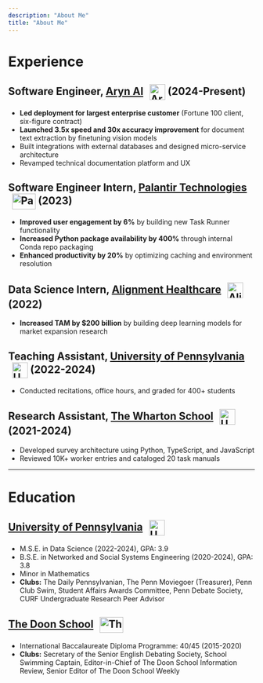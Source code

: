 ```yaml
---
description: "About Me"
title: "About Me"
---
```


# Experience

## Software Engineer, [Aryn AI](https://www.aryn.ai/) <img src="/images/aryn.jpeg" alt="Aryn AI" width="32" height="32" style="vertical-align: middle; margin-left: 8px;"> (2024-Present)
- **Led deployment for largest enterprise customer** (Fortune 100 client, six-figure contract)
- **Launched 3.5x speed and 30x accuracy improvement** for document text extraction by finetuning vision models
- Built integrations with external databases and designed micro-service architecture
- Revamped technical documentation platform and UX

## Software Engineer Intern, [Palantir Technologies](https://www.palantir.com/) <img src="/images/palantir.jpg" alt="Palantir" width="48" height="32" style="vertical-align: middle; margin-left: 8px;"> (2023)
- **Improved user engagement by 6%** by building new Task Runner functionality
- **Increased Python package availability by 400%** through internal Conda repo packaging
- **Enhanced productivity by 20%** by optimizing caching and environment resolution

## Data Science Intern, [Alignment Healthcare](https://www.alignmenthealth.com/) <img src="/images/alignment.jpg" alt="Alignment Healthcare" width="32" height="32" style="vertical-align: middle; margin-left: 8px;"> (2022)
- **Increased TAM by $200 billion** by building deep learning models for market expansion research

## Teaching Assistant, [University of Pennsylvania](https://www.seas.upenn.edu/) <img src="/images/upenn.png" alt="UPenn" width="32" height="32" style="vertical-align: middle; margin-left: 8px;"> (2022-2024)
- Conducted recitations, office hours, and graded for 400+ students

## Research Assistant, [The Wharton School](https://www.wharton.upenn.edu/) <img src="/images/upenn.png" alt="UPenn" width="32" height="32" style="vertical-align: middle; margin-left: 8px;"> (2021-2024)
- Developed survey architecture using Python, TypeScript, and JavaScript
- Reviewed 10K+ worker entries and cataloged 20 task manuals

---

# Education

## [University of Pennsylvania](https://www.seas.upenn.edu/) <img src="/images/upenn.png" alt="UPenn" width="32" height="32" style="vertical-align: middle; margin-left: 8px;">
- M.S.E. in Data Science (2022-2024), GPA: 3.9
- B.S.E. in Networked and Social Systems Engineering (2020-2024), GPA: 3.8
- Minor in Mathematics
- **Clubs:** The Daily Pennsylvanian, The Penn Moviegoer (Treasurer), Penn Club Swim, Student Affairs Awards Committee, Penn Debate Society, CURF Undergraduate Research Peer Advisor

## [The Doon School](https://www.doonschool.com/) <img src="/images/the-doon-school.jpg" alt="The Doon School" width="48" height="32" style="vertical-align: middle; margin-left: 8px;">
- International Baccalaureate Diploma Programme: 40/45 (2015-2020)
- **Clubs:** Secretary of the Senior English Debating Society, School Swimming Captain, Editor-in-Chief of The Doon School Information Review, Senior Editor of The Doon School Weekly

